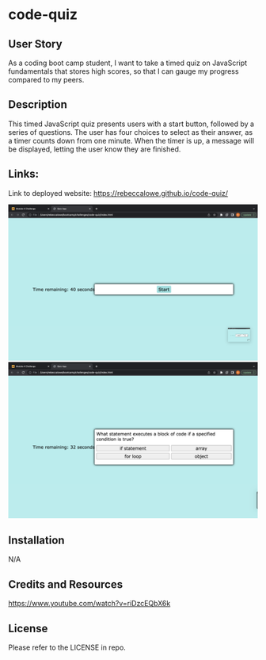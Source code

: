 # code-quiz
## User Story

As a coding boot camp student, I want to take a timed quiz on JavaScript fundamentals that stores high scores, so that I can gauge my progress compared to my peers.

## Description

This timed JavaScript quiz presents users with a start button, followed by a series of questions. The user has four choices to select as their answer, as a timer counts down from one minute. When the timer is up, a message will be displayed, letting the user know they are finished.

## Links:
Link to deployed website:
https://rebeccalowe.github.io/code-quiz/

![Screenshot of quiz](Screenshot%202023-03-30%20at%2011.41.15%20PM.png)
![Screenshot of quiz](Screenshot%202023-03-30%20at%2011.41.22%20PM.png)

## Installation
N/A

## Credits and Resources

https://www.youtube.com/watch?v=riDzcEQbX6k

## License

Please refer to the LICENSE in repo.